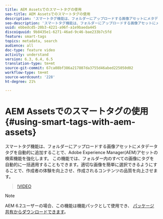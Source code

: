 ```yaml
---
title: AEM Assetsでのスマートタグの使用
seo-title: AEM Assetsでのスマートタグの使用
description: 'スマートタグ機能は、フォルダーにアップロードする画像アセットにメタデータタグを自動的に追加することで、Adobe Experience Manager(AEM)アセットの検索機能を強化します。 この機能では、フォルダー内のすべての画像にタグを自動的に一括適用することもできます。適切な画像を簡単に選択できるようにすることで、作成者の体験を向上させ、作成されるコンテンツの品質を向上させます。 '
seo-description: 'スマートタグ機能は、フォルダーにアップロードする画像アセットにメタデータタグを自動的に追加することで、Adobe Experience Manager(AEM)アセットの検索機能を強化します。 この機能では、フォルダー内のすべての画像にタグを自動的に一括適用することもできます。適切な画像を簡単に選択できるようにすることで、作成者の体験を向上させ、作成されるコンテンツの品質を向上させます。 '
uuid: ebbedcd5-20b3-4221-a96f-a1e9baeda445
discoiquuid: 9b8435e1-6271-46ad-9c46-bae233b7c5fd
feature: smart-tags
topics: metadata, search
audience: all
doc-type: feature video
activity: understand
version: 6.3, 6.4, 6.5
translation-type: tm+mt
source-git-commit: 67ca08bf386a217807da3755d46abed225050d02
workflow-type: tm+mt
source-wordcount: '228'
ht-degree: 21%

---
```



# AEM Assetsでのスマートタグの使用{#using-smart-tags-with-aem-assets}

スマートタグ機能は、フォルダーにアップロードする画像アセットにメタデータタグを自動的に追加することで、Adobe Experience Manager(AEM)アセットの検索機能を強化します。 この機能では、フォルダー内のすべての画像にタグを自動的に一括適用することもできます。適切な画像を簡単に選択できるようにすることで、作成者の体験を向上させ、作成されるコンテンツの品質を向上させます。

>[!VIDEO](https://video.tv.adobe.com/v/17019/?quality=9&learn=on)

>[!NOTE]
>
>AEM 6.2ユーザーの場合、この機能は機能パックとして使用でき、 [パッケージ共有からダウンロードできます](https://www.adobeaemcloud.com/content/packageshare/tools/login.html)。

